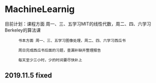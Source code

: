 # MachineLearnig

目前计划：课程方面 周一、三、五学习MIT的线性代数，周二、四、六学习Berkeley的算法课
        
		  书本方面 周一、三、五学习图像处理，周二、四、六学习西瓜书
		
		  周日完成西瓜书后面的习题，查漏补缺并整理报告
		
		  每天至少三小时，少的时间要尽快补上
		
		
## 2019.11.5 fixed

